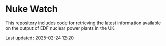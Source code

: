 # Nuke Watch

This repository includes code for retrieving the latest information available on the output of EDF nuclear power plants in the UK.

Last updated: 2025-02-24 12:20